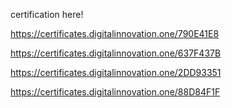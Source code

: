 certification here!

https://certificates.digitalinnovation.one/790E41E8

https://certificates.digitalinnovation.one/637F437B

https://certificates.digitalinnovation.one/2DD93351

https://certificates.digitalinnovation.one/88D84F1F
